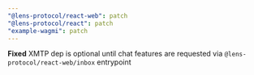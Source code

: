 ```yaml
---
"@lens-protocol/react-web": patch
"@lens-protocol/react": patch
"example-wagmi": patch
---
```


**Fixed** XMTP dep is optional until chat features are requested via `@lens-protocol/react-web/inbox` entrypoint
